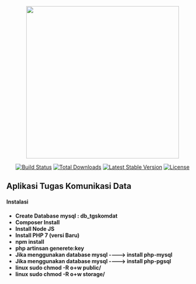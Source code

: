 <p align="center"><a href="https://laravel.com" target="_blank"><img src="https://raw.githubusercontent.com/laravel/art/master/logo-lockup/5%20SVG/2%20CMYK/1%20Full%20Color/laravel-logolockup-cmyk-red.svg" width="400"></a></p>

<p align="center">
<a href="https://travis-ci.org/laravel/framework"><img src="https://travis-ci.org/laravel/framework.svg" alt="Build Status"></a>
<a href="https://packagist.org/packages/laravel/framework"><img src="https://img.shields.io/packagist/dt/laravel/framework" alt="Total Downloads"></a>
<a href="https://packagist.org/packages/laravel/framework"><img src="https://img.shields.io/packagist/v/laravel/framework" alt="Latest Stable Version"></a>
<a href="https://packagist.org/packages/laravel/framework"><img src="https://img.shields.io/packagist/l/laravel/framework" alt="License"></a>
</p>

## Aplikasi Tugas Komunikasi Data

<h4>Instalasi<h4>
    <ul>
        <li>Create Database mysql : db_tgskomdat</li>
<li>Composer Install</li>
<li>Install Node JS</li>
<li>Install PHP 7 (versi Baru)</li>
<li>npm install</li>
<li>php artinsan generete:key</li>
        <li>Jika menggunakan database mysql ----> install php-mysql </li>
        <li>Jika menggunakan database mysql ----> install php-pgsql </li>
        <li>linux sudo chmod -R o+w public/ </li>
        <li>linux sudo chmod -R o+w storage/ </li>
</ul>
    
  
